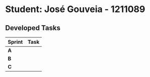 # Student: José Gouveia - 1211089

## Developed Tasks


| Sprint   | Task |
|----------|------|
| **A**    |      |
| **B**    |      |
| **C**    |      |
